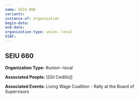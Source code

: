 ```yaml
---
name: SEIU 660
variants: 
instance-of: organization
begin-date: 
end-date: 
organization-type: union--local
VIAF: 
---
```

## SEIU 660

**Organization Type:** #union--local

**Associated People:** [[Gil Cedillo]]

**Associated Events:** Living Wage Coalition - Rally at the Board of Supervisors